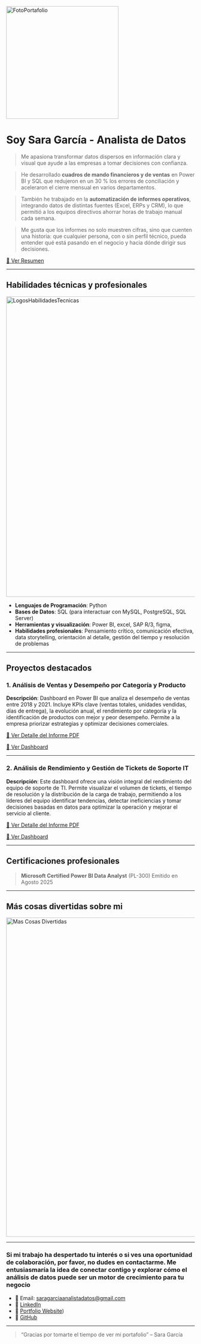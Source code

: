 <img width="300" height="300" alt="FotoPortafolio" src="https://github.com/user-attachments/assets/447b3723-4526-4349-be10-270b56023030" />

# Soy Sara García - Analista de Datos

> Me apasiona transformar datos dispersos en información clara y visual que ayude a las empresas a tomar decisiones con confianza.

> He desarrollado **cuadros de mando financieros y de ventas** en Power BI y SQL que redujeron en un 30 % los errores de conciliación y aceleraron el cierre mensual en varios departamentos.

> También he trabajado en la **automatización de informes operativos**, integrando datos de distintas fuentes (Excel, ERPs y CRM), lo que permitió a los equipos directivos ahorrar horas de trabajo manual cada semana.

> Me gusta que los informes no solo muestren cifras, sino que cuenten una historia: que cualquier persona, con o sin perfil técnico, pueda entender qué está pasando en el negocio y hacia dónde dirigir sus decisiones.

[🔗 Ver Resumen ](https://drive.google.com/file/d/1eWNht9hzxu-6xPz2o4y1PJoej5eQjI88/view?usp=sharing)

---

## Habilidades técnicas y profesionales
<img width="800" height="800" alt="LogosHabilidadesTecnicas" src="https://github.com/user-attachments/assets/5e9bf727-db36-45ba-a9b8-d3acbcca8d5a" />


- **Lenguajes de Programación**: Python
- **Bases de Datos**: SQL (para interactuar con MySQL, PostgreSQL, SQL Server)
- **Herramientas y visualización**: Power BI, excel, SAP R/3, figma, 
- **Habilidades profesionales**: Pensamiento crítico, comunicación efectiva, data storytelling, orientación al detalle, gestión del tiempo y resolución de problemas

---

## Proyectos destacados

### 1. Análisis de Ventas y Desempeño por Categoría y Producto
**Descripción**: Dashboard en Power BI que analiza el desempeño de ventas entre 2018 y 2021. Incluye KPIs clave (ventas totales, unidades vendidas, días de entrega), la evolución anual, el rendimiento por categoría y la identificación de productos con mejor y peor desempeño. Permite a la empresa priorizar estrategias y optimizar decisiones comerciales.

[🔗 Ver Detalle del Informe PDF](https://drive.google.com/file/d/1iJyrFadKdJAMqRWE_BaYuLtvN-HPdbxT/view?usp=sharing)

[🔗 Ver Dashboard](https://app.powerbi.com/view?r=eyJrIjoiZTc1ZDM0YmEtZDQwMC00ZDQzLThmNWYtM2FmZGI3YjY4MDI4IiwidCI6ImE2NDBjNzc1LTViMmQtNDMxZC1hMGJmLTBmMDNiMGMzMjhlOCIsImMiOjR9)

---

### 2. Análisis de Rendimiento y Gestión de Tickets de Soporte IT
**Descripción**: Este dashboard ofrece una visión integral del rendimiento del equipo de soporte de TI. Permite visualizar el volumen de tickets, el tiempo de resolución y la distribución de la carga de trabajo, permitiendo a los líderes del equipo identificar tendencias, detectar ineficiencias y tomar decisiones basadas en datos para optimizar la operación y mejorar el servicio al cliente.

[🔗 Ver Detalle del Informe PDF](https://drive.google.com/file/d/1972GJ1GiCMBd_SXHwXS0n7SkZ131Dy4h/view?usp=sharing)

[🔗 Ver Dashboard ](https://app.powerbi.com/view?r=eyJrIjoiMGE1YzhhZDAtOTUzYS00ODRkLTg0ZDYtMzE3ZjM0MTExMWNiIiwidCI6IjQ2NTRiNmYxLTBlNDctNDU3OS1hOGExLTAyZmU5ZDk0M2M3YiIsImMiOjl9)

---

## Certificaciones profesionales

> **Microsoft Certified Power BI Data Analyst**
> (PL-300)
> Emitido  en Agosto 2025

---
## Más cosas divertidas sobre mi
<img width="850" height="850" alt="Mas Cosas Divertidas" src="https://github.com/user-attachments/assets/275b94b5-69fc-4c82-8cfd-e3b954bead2b" />

---

### Si mi trabajo ha despertado tu interés o si ves una oportunidad de colaboración, por favor, no dudes en contactarme. Me entusiasmaría la idea de conectar contigo y explorar cómo el análisis de datos puede ser un motor de crecimiento para tu negocio 


- 📧 Email: saragarciaanalistadatos@gmail.com
- 💼 [LinkedIn](https://www.linkedin.com/in/sara-garc%C3%ADaanalistadatos/)  
- 📂 [Portfolio Website](https://sites.google.com/view/portafoliosaragarcia/inicio))  
- 🐙 [GitHub](https://github.com/saragarciaanalista)


---

> “Gracias por tomarte el tiempo de ver mi portafolio” – Sara García
